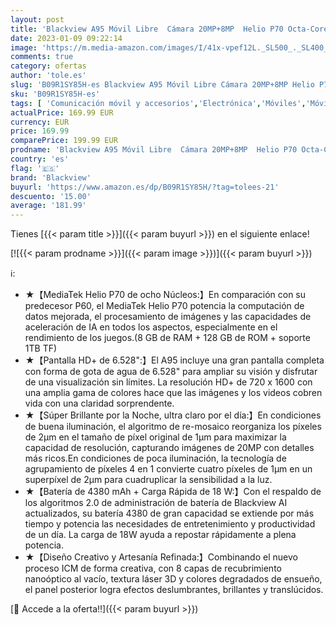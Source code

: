 ```yaml
---
layout: post
title: 'Blackview A95 Móvil Libre  Cámara 20MP+8MP  Helio P70 Octa-Core 8GB RAM+128GB ROM  Pantalla HD+ 6.53"  4380mAh 18W Carga Rápida  Dual SIM Android 11 Smartphone  GPS Huella Digital  Box Altavoz Negro'
date: 2023-01-09 09:22:14
image: 'https://m.media-amazon.com/images/I/41x-vpef12L._SL500_._SL400_.jpg'
comments: true
category: ofertas
author: 'tole.es'
slug: 'B09R1SY85H-es Blackview A95 Móvil Libre Cámara 20MP+8MP Helio P70 Octa-...'
sku: 'B09R1SY85H-es'
tags: [ 'Comunicación móvil y accesorios','Electrónica','Móviles','Móviles y smartphones libres','android','blackview','🇪🇸', ]
actualPrice: 169.99 EUR
currency: EUR
price: 169.99
comparePrice: 199.99 EUR
prodname: 'Blackview A95 Móvil Libre  Cámara 20MP+8MP  Helio P70 Octa-Core 8GB RAM+128GB ROM  Pantalla HD+ 6.53"  4380mAh 18W Carga Rápida  Dual SIM Android 11 Smartphone  GPS Huella Digital  Box Altavoz Negro'
country: 'es'
flag: '🇪🇸'
brand: 'Blackview'
buyurl: 'https://www.amazon.es/dp/B09R1SY85H/?tag=tolees-21'
descuento: '15.00'
average: '181.99'
---
```


Tienes [{{< param title >}}]({{< param buyurl >}}) en el siguiente enlace!

[![{{< param prodname >}}]({{< param image >}})]({{< param buyurl >}})

ℹ️:

- ★【MediaTek Helio P70 de ocho Núcleos:】En comparación con su predecesor P60, el MediaTek Helio P70 potencia la computación de datos mejorada, el procesamiento de imágenes y las capacidades de aceleración de IA en todos los aspectos, especialmente en el rendimiento de los juegos.(8 GB de RAM + 128 GB de ROM + soporte 1TB TF)
- ★【Pantalla HD+ de 6.528":】El A95 incluye una gran pantalla completa con forma de gota de agua de 6.528" para ampliar su visión y disfrutar de una visualización sin límites. La resolución HD+ de 720 x 1600 con una amplia gama de colores hace que las imágenes y los videos cobren vida con una claridad sorprendente.
- ★【Súper Brillante por la Noche, ultra claro por el día:】En condiciones de buena iluminación, el algoritmo de re-mosaico reorganiza los píxeles de 2µm en el tamaño de píxel original de 1µm para maximizar la capacidad de resolución, capturando imágenes de 20MP con detalles más ricos.En condiciones de poca iluminación, la tecnología de agrupamiento de píxeles 4 en 1 convierte cuatro píxeles de 1µm en un superpíxel de 2µm para cuadruplicar la sensibilidad a la luz.
- ★【Batería de 4380 mAh + Carga Rápida de 18 W:】Con el respaldo de los algoritmos 2.0 de administración de batería de Blackview AI actualizados, su batería 4380 de gran capacidad se extiende por más tiempo y potencia las necesidades de entretenimiento y productividad de un día. La carga de 18W ayuda a repostar rápidamente a plena potencia.
- ★【Diseño Creativo y Artesanía Refinada:】Combinando el nuevo proceso ICM de forma creativa, con 8 capas de recubrimiento nanoóptico al vacío, textura láser 3D y colores degradados de ensueño, el panel posterior logra efectos deslumbrantes, brillantes y translúcidos.

[🛒 Accede a la oferta!!]({{< param buyurl >}})
